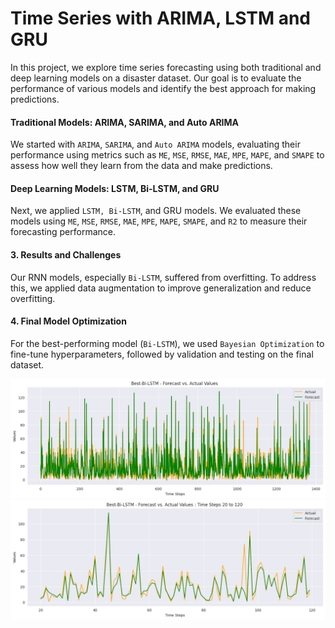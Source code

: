 # Time Series with ARIMA, LSTM and GRU

In this project, we explore time series forecasting using both traditional and deep learning models on a disaster dataset. Our goal is to evaluate the performance of various models and identify the best approach for making predictions.

#### Traditional Models: ARIMA, SARIMA, and Auto ARIMA

We started with `ARIMA`, `SARIMA`, and `Auto ARIMA` models, evaluating their performance using metrics such as `ME`, `MSE`, `RMSE`, `MAE`, `MPE`, `MAPE`, and `SMAPE` to assess how well they learn from the data and make predictions.

#### Deep Learning Models: LSTM, Bi-LSTM, and GRU

Next, we applied `LSTM, Bi-LSTM`, and GRU models. We evaluated these models using `ME`, `MSE`, `RMSE`, `MAE`, `MPE`, `MAPE`, `SMAPE`, and `R2` to measure their forecasting performance.

#### 3. Results and Challenges

Our RNN models, especially `Bi-LSTM`, suffered from overfitting. To address this, we applied data augmentation to improve generalization and reduce overfitting.

#### 4. Final Model Optimization

For the best-performing model (`Bi-LSTM`), we used `Bayesian Optimization` to fine-tune hyperparameters, followed by validation and testing on the final dataset.

![](images/best_bilstm.png)
![](images/best_bilstm_zoomed.png)
